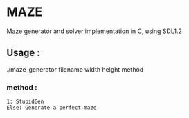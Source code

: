 # MAZE
Maze generator and solver implementation in C, using SDL1.2

## Usage :
./maze_generator filename width height method
### method :
```
1: StupidGen
Else: Generate a perfect maze
```
